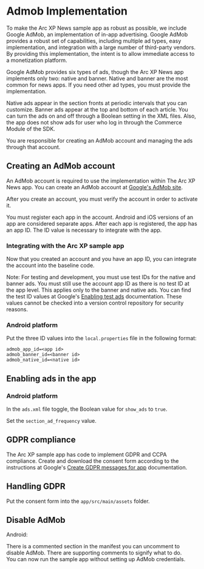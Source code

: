 # Admob Implementation

To make the Arc XP News sample app as robust as possible, we include Google AdMob, an implementation of in-app advertising. Google AdMob provides a robust set of capabilities, including multiple ad types, easy implementation, and integration with a large number of third-party vendors. By providing this implementation, the intent is to allow immediate access to a monetization platform.

Google AdMob provides six types of ads, though the Arc XP News app implements only two: native and banner. Native and banner are the most common for news apps. If you need other ad types, you must provide the implementation.

Native ads appear in the section fronts at periodic intervals that you can customize. Banner ads appear at the top and bottom of each article. You can turn the ads on and off through a Boolean setting in the XML files. Also, the app does not show ads for user who log in through the Commerce Module of the SDK.

You are responsible for creating an AdMob account and managing the ads through that account.

## Creating an AdMob account

An AdMob account is required to use the implementation within The Arc XP News app. You can create an AdMob account at [Google's AdMob site](https://admob.google.com/home/get-started/).

After you create an account, you must verify the account in order to activate it.

You must register each app in the account. Android and iOS versions of an app are considered separate apps. After each app is registered, the app has an app ID. The ID value is necessary to integrate with the app.

### Integrating with the Arc XP sample app

Now that you created an account and you have an app ID, you can integrate the account into the baseline code.

Note:
For testing and development, you must use test IDs for the native and banner ads. You must still use the account app ID as there is no test ID at the app level. This applies only to the banner and native ads. You can find the test ID values at Google's [Enabling test ads](https://developers.google.com/admob/android/test-ads) documentation. These values cannot be checked into a version control repository for security reasons.

### Android platform

Put the three ID values into the `local.properties` file in the following format:

```
admob_app_id=<app id>
admob_banner_id=<banner id>
admob_native_id=<native id>
```


## Enabling ads in the app

### Android platform

In the `ads.xml` file toggle, the Boolean value for `show_ads` to `true`.

Set the `section_ad_frequency` value.


## GDPR compliance

The Arc XP sample app has code to implement GDPR and CCPA compliance. Create and download the consent form according to the instructions at Google's [Create GDPR messages for app](https://support.google.com/admob/answer/10113207?hl=en) documentation.

## Handling GDPR


Put the consent form into the `app/src/main/assets` folder.


## Disable AdMob

Android:

There is a commented section in the manifest you can uncomment to disable AdMob. There are supporting comments to signify what to do.  
You can now run the sample app without setting up AdMob credentials.

